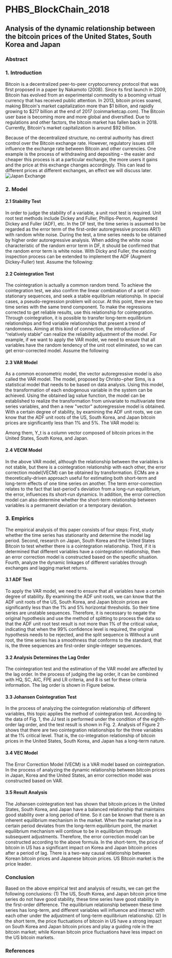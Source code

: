 # PHBS_BlockChain_2018

## Analysis of the dynamic relationship between the bitcoin prices of the United States, South Korea and Japan

### Abstract

### 1. Introduction
Bitcoin is a decentralized peer-to-peer cryptocurrency protocol that was first proposed in a paper by Nakamoto (2008). Since its first launch in 2009, Bitcoin has evolved from an experimental commodity to a booming virtual currency that has received public attention. In 2013, bitcoin prices soared, making Bitcoin's market capitalization more than $1 billion, and rapidly growing to $217 billion at the end of 2017 (coinmarketcap.com). The Bitcoin user base is becoming more and more global and diversified. Due to regulations and other factors, the bitcoin market has fallen back in 2018. Currently, Bitcoin's market capitalization is around $92 billion.

Because of the decentralized structure, no central authority has direct control over the Bitcoin exchange rate. However, regulatory issues still influence the exchange rate between Bitcoin and other currencies. One example is the process of withdrawing and depositing – the easier and cheaper this process is at a particular exchange, the more users it gains and the price at this exchange changes accordingly. This can lead to different prices at different exchanges, an effect we will discuss later.
![Japan Exchange](/YanrongWu/PHBS_BlockChain_2018/blob/master/Japan%20Exchange.png)

### 2. Model
#### 2.1	Stability Test 
In order to judge the stability of a variable, a unit root test is required. Unit root test methods include Dickey and Fuller, Phillips-Perron, Augmented Dickey and Fuller (ADF), etc. In the DF test, the time series is assumed to be regarded as the error term of the first-order autoregressive process AR(1) with random white noise. During the test, a time series needs to be obtained by higher order autoregressive analysis. When adding the white noise characteristic of the random error term in DF, it should be confirmed that the random error term is white noise. With Dicky and Fuller, the existing inspection process can be extended to implement the ADF (Augment Dickey-Fuller) test. 
Assume the following:

#### 2.2 Cointegration Test
The cointegration is actually a common random trend. To achieve the cointegration test, we also confirm the linear combination of a set of non-stationary sequences, and seek a stable equilibrium relationship. In special cases, a pseudo-regression problem will occur. At this point, there are two time series with the same trend component. To make the regressions corrected to get reliable results, use this relationship for cointegration. Through cointegration, it is possible to transfer long-term equilibrium relationships and find variable relationships that present a trend of randomness. Aiming at this kind of connection, the introduction of “relatively stable” can realize the reliability adjustment of the model. For example, if we want to apply the VAR model, we need to ensure that all variables have the random tendency of the unit root eliminated, so we can get error-corrected model.
Assume the following

#### 2.3 VAR Model
As a common econometric model, the vector autoregressive model is also called the VAR model. The model, proposed by Christo¬pher Sims, is a statistical model that needs to be based on data analysis. Using this model, the transformation of each endogenous variable in the system can be achieved. Using the obtained lag value function, the model can be established to realize the transformation from univariate to multivariate time series variables, and then a new "vector" autoregressive model is obtained. With a certain degree of stability, by examining the ADF unit roots, we can know that the ADF unit roots of the US, South Korea, and Japan bitcoin prices are significantly less than 1% and 5%.
The VAR model is:

Among them, Y_t is a column vector composed of bitcoin prices in the United States, South Korea, and Japan.


#### 2.4 VECM Model
In the above VAR model, although the relationship between the variables is not stable, but there is a cointegration relationship with each other, the error correction model(VECM) can be obtained by transformation. ECMs are a theoretically-driven approach useful for estimating both short-term and long-term effects of one time series on another. The term error-correction relates to the fact that last-period's deviation from a long-run equilibrium, the error, influences its short-run dynamics. In addition, the error correction model can also determine whether the short-term relationship between variables is a permanent deviation or a temporary deviation.

### 3. Empirics
The empirical analysis of this paper consists of four steps:
First, study whether the time series has stationarity and determine the model lag period.
Second, research on Japan, South Korea and the United States Bitcoin to test whether there is a cointegration relationship.
Third, if it is determined that different variables have a cointegration relationship, then an error correction model is constructed based on the specific situation.
Fourth, analyze the dynamic linkages of different variables through exchanges and lagging market returns.


#### 3.1 ADF Test
To apply the VAR model, we need to ensure that all variables have a certain degree of stability. By examining the ADF unit roots, we can know that the ADF unit roots of the US, South Korea, and Japan bitcoin prices are significantly less than the 1% and 5% horizontal thresholds. So their time series are unstable sequences. Therefore, it is necessary to negate the original hypothesis and use the method of splitting to process the data so that the ADF unit root test result is not more than 1% of the critical value, indicating that when the 99% confidence level is required, the original hypothesis needs to be rejected, and the split sequence is Without a unit root, the time series has a smoothness that conforms to the standard, that is, the three sequences are first-order single-integer sequences.

#### 3.2 Analysis Determines the Lag Order
The cointegration test and the estimation of the VAR model are affected by the lag order. In the process of judging the lag order, it can be combined with HQ, SC, AIC, FPE and LR criteria, and 8 is set for these criteria information. The lag order is shown in Figure below.

#### 3.3 Johansen Cointegration Test
In the process of analyzing the cointegration relationship of different variables, this topic applies the method of cointegration test. According to the data of Fig. 1, the JJ test is performed under the condition of the eighth-order lag order, and the test result is shown in Fig. 2. Analysis of Figure 2 shows that there are two cointegration relationships for the three variables at the 1% critical level. That is, the co-integration relationship of bitcoin prices in the United States, South Korea, and Japan has a long-term nature.

#### 3.4 VEC Model
The Error Correction Model (VECM) is a VAR model based on cointegration. In the process of analyzing the dynamic relationship between bitcoin prices in Japan, Korea and the United States, an error correction model was constructed based on VAR.

#### 3.5 Result Analysis
The Johansen cointegration test has shown that bitcoin prices in the United States, South Korea, and Japan have a balanced relationship that maintains good stability over a long period of time. So it can be known that there is an inherent equilibrium mechanism in the market. 
When the market price in a certain period deviates from the long-term equilibrium point, the market equilibrium mechanism will continue to be in equilibrium through subsequent adjustments. Therefore, the error correction model can be constructed according to the above formula.
In the short-term, the price of bitcoin in US has a significant impact on Korea and Japan bitcoin prices after a period of lag. There is a two-way causal relationship between Korean bitcoin prices and Japanese bitcoin prices. US Bitcoin market is the price leader.

### Conclusion
Based on the above empirical test and analysis of results, we can get the following conclusions: (1) The US, South Korea, and Japan bitcoin price time series do not have good stability, these time series have good stability in the first-order difference. The equilibrium relationship between these time series has long-term, and different variables will influence and interact with each other under the adjustment of long-term equilibrium relationship.
(2) In the short term, the price fluctuations of bitcoin in US have a strong impact on South Korea and Japan bitcoin prices and play a guiding role in the bitcoin market; while Korean bitcoin price fluctuations have less impact on the US bitcoin markets.

### References
